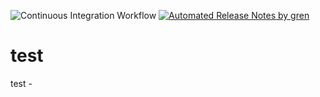 ![Continuous Integration Workflow](https://github.com/riprasad/gitub-actions-demo/workflows/Continuous%20Integration%20Workflow/badge.svg)
[![Automated Release Notes by gren](https://img.shields.io/badge/%F0%9F%A4%96-release%20notes-00B2EE.svg)](https://github-tools.github.io/github-release-notes/)

# test
test -
